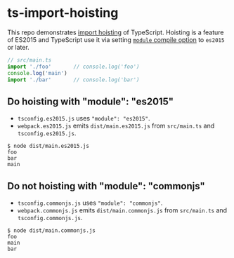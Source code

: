 # ts-import-hoisting

This repo demonstrates [import hoisting](https://exploringjs.com/es6/ch_modules.html#_imports-are-hoisted) of TypeScript. Hoisting is a feature of ES2015 and TypeScript use it via setting [`module` compile option](https://www.typescriptlang.org/docs/handbook/compiler-options.html) to `es2015` or later.

```javascript
// src/main.ts
import './foo'       // console.log('foo')
console.log('main')
import './bar'       // console.log('bar')
```

## Do hoisting with "module": "es2015"

- `tsconfig.es2015.js` uses `"module": "es2015"`.
- `webpack.es2015.js` emits `dist/main.es2015.js` from `src/main.ts` and `tsconfig.es2015.js`.

```
$ node dist/main.es2015.js 
foo
bar
main
```

## Do not hoisting with "module": "commonjs"

- `tsconfig.commonjs.js` uses `"module": "commonjs"`.
- `webpack.commonjs.js` emits `dist/main.commonjs.js` from `src/main.ts` and `tsconfig.commonjs.js`.

```
$ node dist/main.commonjs.js 
foo
main
bar
```

